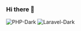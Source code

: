 ### Hi there 👋

<!--
**sadats90/sadats90** is a ✨ _special_ ✨ repository because its `README.md` (this file) appears on your GitHub profile.

Here are some ideas to get you started:

- 🔭 I’m currently working on ...
- 🌱 I’m currently learning ...
- 👯 I’m looking to collaborate on ...
- 🤔 I’m looking for help with ...
- 💬 Ask me about ...
- 📫 How to reach me: ...
- 😄 Pronouns: ...
- ⚡ Fun fact: ...
-->
![PHP-Dark](https://github.com/sadats90/sadats90/assets/45417774/07ac75bb-e594-489d-b29d-d0276f5f406f)
![Laravel-Dark](https://github.com/sadats90/sadats90/assets/45417774/80a7df8f-1f82-4dcd-aa79-50d0c63bd5f9)
